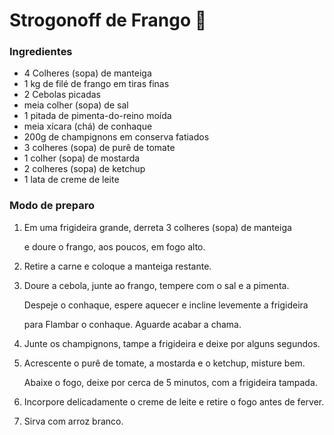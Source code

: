 # Strogonoff de Frango​ :chicken:

### Ingredientes

- 4 Colheres (sopa) de manteiga
- 1 kg de filé de frango em tiras finas
- 2 Cebolas picadas
- meia colher (sopa) de sal
- 1 pitada de pimenta-do-reino moída
- meia xícara (chá) de conhaque
- 200g de champignons em conserva fatiados
- 3 colheres (sopa) de purê de tomate
- 1 colher (sopa) de mostarda
- 2 colheres (sopa) de ketchup
- 1 lata de creme de leite

### Modo de preparo

1. Em uma frigideira grande, derreta 3 colheres (sopa) de manteiga 

   e doure o frango, aos poucos, em fogo alto.

2. Retire a carne e coloque a manteiga restante.

3. Doure a cebola, junte ao frango, tempere com o sal e a pimenta. 

   Despeje o conhaque, espere aquecer e incline levemente a frigideira

   para Flambar o conhaque. Aguarde acabar a chama.

4. Junte os champignons, tampe a frigideira e deixe por alguns segundos.

5. Acrescente o purê de tomate, a mostarda e o ketchup, misture bem.

   Abaixe o fogo, deixe por cerca de 5 minutos, com a frigideira tampada.

6. Incorpore delicadamente o creme de leite e retire o fogo antes de ferver.

7. Sirva com arroz branco.











​	









